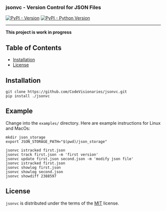 ### jsonvc - Version Control for JSON Files

[![PyPI - Version](https://img.shields.io/pypi/v/jsontools.svg)](https://pypi.org/project/jsontools)
[![PyPI - Python Version](https://img.shields.io/pypi/pyversions/jsontools.svg)](https://pypi.org/project/jsontools)

-----

**This project is work in progress**

## Table of Contents

- [Installation](#installation)
- [License](#license)

## Installation

```console
git clone https://github.com/CodeVisionaries/jsonvc.git
pip install ./jsonvc
```

## Example

Change into the `examples/` directory. Here are example instructions for Linux and MacOs:

```console
mkdir json_storage
export JSON_STORAGE_PATH="$(pwd)/json_storage"

jsonvc istracked first.json
jsonvc track first.json -m 'first version'
jsonvc update first.json second.json -m 'modify json file'
jsonvc istracked first.json
jsonvc showlog first.json
jsonvc showlog second.json
jsonvc showdiff 2388597
```


## License

`jsonvc` is distributed under the terms of the [MIT](https://spdx.org/licenses/MIT.html) license.
